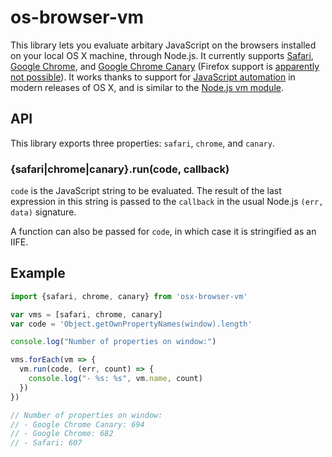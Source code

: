 os-browser-vm
=============

This library lets you evaluate arbitary JavaScript on the browsers installed on your local OS X machine, through Node.js. It currently supports [Safari](http://www.apple.com/safari/), [Google Chrome](https://www.google.com/chrome/browser/desktop/), and [Google Chrome Canary](https://www.google.com/chrome/browser/canary.html) (Firefox support is [apparently not possible](https://bugzilla.mozilla.org/show_bug.cgi?id=5704)). It works thanks to support for [JavaScript automation](http://tylergaw.com/articles/building-osx-apps-with-js) in modern releases of OS X, and is similar to the [Node.js vm module](https://nodejs.org/api/vm.html).

API
---

This library exports three properties: `safari`, `chrome`, and `canary`.

### {safari|chrome|canary}.run(code, callback)

`code` is the JavaScript string to be evaluated. The result of the last expression in this string is passed to the `callback` in the usual Node.js `(err, data)` signature.

A function can also be passed for `code`, in which case it is stringified as an IIFE.

Example
-------

```javascript
import {safari, chrome, canary} from 'osx-browser-vm'

var vms = [safari, chrome, canary]
var code = 'Object.getOwnPropertyNames(window).length'

console.log("Number of properties on window:")

vms.forEach(vm => {
  vm.run(code, (err, count) => {
    console.log("- %s: %s", vm.name, count)
  })
})

// Number of properties on window:
// - Google Chrome Canary: 694
// - Google Chrome: 682
// - Safari: 607
```
